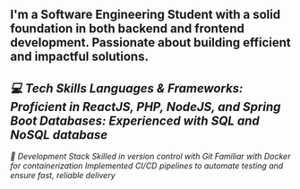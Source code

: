 
I'm a Software Engineering Student with a solid foundation in both backend and 
frontend development. Passionate about building efficient and impactful solutions.
--------------------------------------------------
*💻 Tech Skills
Languages & Frameworks:
Proficient in ReactJS, PHP, NodeJS, and Spring Boot
Databases:
Experienced with SQL and NoSQL database*
--------------------------------------------------
*🔧 Development Stack
Skilled in version control with Git
Familiar with Docker for containerization
Implemented CI/CD pipelines to automate testing and ensure fast, reliable delivery*


